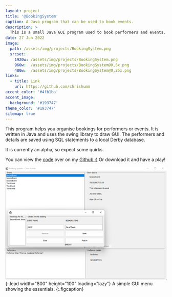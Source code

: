 ```yaml
---
layout: project
title: '@BookingSystem'
caption: A Java program that can be used to book events.
description: >
  This is a small Java GUI program used to book performers and events.
date: 27 Jun 2022
image: 
  path: /assets/img/projects/BookingSystem.png
  srcset: 
    1920w: /assets/img/projects/BookingSystem.png
    960w:  /assets/img/projects/BookingSystem@0,5x.png
    480w:  /assets/img/projects/BookingSystem@0,25x.png
links:
  - title: Link
    url: https://github.com/chrishumm
accent_color: '#4fb1ba'
accent_image:
  background: '#193747'
theme_color: '#193747'
sitemap: true
---
```


This program helps you organise bookings for performers or events. It is written in Java and uses the swing library to draw GUI. The performers and details are saved using SQL statements to a local Derby database.

It is currently an alpha, so expect some quirks.

You can view the [code](https://github.com/chrishumm/BookingSystem) over on my [Github :)](https://www.github.com/chrishumm)
Or download it and have a play!

![Full-width image](/assets/img/projects/BookingSystem.png){:.lead width="800" height="100" loading="lazy"}
A simple GUI menu showing the essentials.
{:.figcaption}
